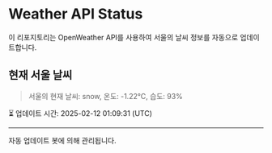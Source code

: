 
# Weather API Status

이 리포지토리는 OpenWeather API를 사용하여 서울의 날씨 정보를 자동으로 업데이트합니다.

## 현재 서울 날씨
> 서울의 현재 날씨: snow, 온도: -1.22°C, 습도: 93%

⏳ 업데이트 시간: 2025-02-12 01:09:31 (UTC)

---
자동 업데이트 봇에 의해 관리됩니다.
